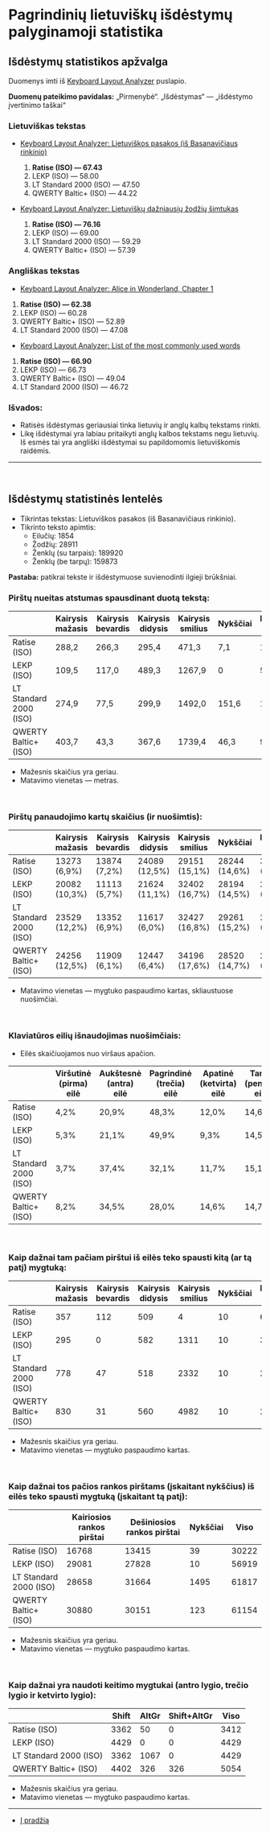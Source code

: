 
# Pagrindinių lietuviškų išdėstymų palyginamoji statistika

## Išdėstymų statistikos apžvalga

Duomenys imti iš [Keyboard Layout Analyzer](http://patorjk.com/keyboard-layout-analyzer/#/main) puslapio.

__Duomenų pateikimo pavidalas:__ „Pirmenybė“. „Išdėstymas“ — „išdėstymo įvertinimo taškai“


### Lietuviškas tekstas

+ [Keyboard Layout Analyzer: Lietuviškos pasakos (iš Basanavičiaus rinkinio)](http://patorjk.com/keyboard-layout-analyzer/#/load/fCRkH0k7)
   1. __Ratise (ISO) — 67.43__
   2. LEKP (ISO) — 58.00
   3. LT Standard 2000 (ISO) — 47.50
   4. QWERTY Baltic+ (ISO) — 44.22

+ [Keyboard Layout Analyzer: Lietuviškų dažniausių žodžių šimtukas](http://patorjk.com/keyboard-layout-analyzer//load/SNLfjHck)

   1. __Ratise (ISO) — 76.16__
   2. LEKP (ISO) — 69.00
   3. LT Standard 2000 (ISO) — 59.29
   4. QWERTY Baltic+ (ISO) — 57.39

### Angliškas tekstas

+ [Keyboard Layout Analyzer: Alice in Wonderland, Chapter 1](http://patorjk.com/keyboard-layout-analyzer//load/tkHsP4Bn)

1. __Ratise (ISO) — 62.38__
2. LEKP (ISO) — 60.28
3. QWERTY Baltic+ (ISO) — 52.89
4. LT Standard 2000 (ISO) — 47.08


+ [Keyboard Layout Analyzer: List of the most commonly used words](http://patorjk.com/keyboard-layout-analyzer//load/ShQtp9MZ)

1. __Ratise (ISO) — 66.90__
2. LEKP (ISO) — 66.73
3. QWERTY Baltic+ (ISO) — 49.04
4. LT Standard 2000 (ISO) — 46.72

### Išvados:

+ Ratisės išdėstymas geriausiai tinka lietuvių ir anglų kalbų tekstams rinkti.
+ Likę išdėstymai yra labiau pritaikyti anglų kalbos tekstams negu lietuvių. Iš esmės tai yra angliški išdėstymai su papildomomis lietuviškomis raidėmis.

<hr>
<br>

## Išdėstymų statistinės lentelės

+ Tikrintas tekstas: Lietuviškos pasakos (iš Basanavičiaus rinkinio).
+ Tikrinto teksto apimtis:
  - Eilučių: 1854
  - Žodžių: 28911
  - Ženklų (su tarpais): 189920
  - Ženklų (be tarpų): 159873

__Pastaba:__ patikrai tekste ir išdėstymuose suvienodinti ilgieji brūkšniai.


### Pirštų nueitas atstumas spausdinant duotą tekstą:

|                       |Kairysis mažasis|Kairysis bevardis|Kairysis didysis|Kairysis smilius| Nykščiai|Dešinysis smilius|Dešinysis didysis|Dešinysis bevardis|Dešinysis mažasis| Viso |
|-----------------------|------|------|------|-------|------|-------|------|------|------|-------|
| Ratise (ISO)          | 288,2| 266,3| 295,4| 471,3 | 7,1  | 1013,4| 798,7| 224,9| 460,2| 3825,5|
| LEKP (ISO)            | 109,5| 117,0| 489,3| 1267,9| 0    | 535,3 | 444,2| 385,5| 529,5| 3878,2|
| LT Standard 2000 (ISO)| 274,9| 77,5 | 299,9| 1492,0| 151,6| 1047,5| 762,4| 306,0| 791,4| 5203,3|
| QWERTY Baltic+ (ISO)  | 403,7| 43,3 | 367,6| 1739,4| 46,3 | 956,5 | 956,2| 393,2| 692,6| 5598,9|

- Mažesnis skaičius yra geriau.
- Matavimo vienetas — metras.

<br>

### Pirštų panaudojimo kartų skaičius (ir nuošimtis):

|                       |Kairysis mažasis|Kairysis bevardis|Kairysis didysis|Kairysis smilius|Nykščiai|Dešinysis smilius|Dešinysis didysis|Dešinysis bevardis|Dešinysis mažasis| Viso |
|-----------------------|--------------|-------------|--------------|--------------|--------------|--------------|--------------|--------------|-------------|--------------|
| Ratise (ISO)          | 13273 (6,9%) | 13874 (7,2%)| 24089 (12,5%)| 29151 (15,1%)| 28244 (14,6%)| 31743 (16,4%)| 23907 (12,4%)| 16926 (8,8%) | 12113 (6,3%)| 193320 (100%)|
| LEKP (ISO)            | 20082 (10,3%)| 11113 (5,7%)| 21624 (11,1%)| 32402 (16,7%)| 28194 (14,5%)| 20035 (10,3%)| 17960 (9,2%) | 26992 (13,9%)| 15930 (8,2%)| 194332 (100%)|
| LT Standard 2000 (ISO)| 23529 (12,2%)| 13352 (6,9%)| 11617 (6,0%) | 32427 (16,8%)| 29261 (15,2%)| 26244 (13,6%)| 27545 (14,2%)| 13359 (6,9%) | 16236 (8,4%)| 193570 (100%)|
| QWERTY Baltic+ (ISO)  | 24256 (12,5%)| 11909 (6,1%)| 12447 (6,4%) | 34196 (17,6%)| 28520 (14,7%)| 25076 (12,9%)| 31686 (16,3%)| 15434 (7,9%) | 11112 (5,7%)| 194636 (100%)|

- Matavimo vienetas — mygtuko paspaudimo kartas, skliaustuose nuošimčiai.

<br>

### Klaviatūros eilių išnaudojimas nuošimčiais:

- Eilės skaičiuojamos nuo viršaus apačion.

|                       | Viršutinė (pirma) eilė| Aukštesnė (antra) eilė| Pagrindinė (trečia) eilė| Apatinė (ketvirta) eilė| Tarpo (penkta) eilė|
|-----------------------|-----------------------|-----------------------|-------------------------|------------------------|--------------------|
| Ratise (ISO)          | 4,2%                  | 20,9%                 | 48,3%                   | 12,0%                  | 14,6%              |
| LEKP (ISO)            | 5,3%                  | 21,1%                 | 49,9%                   | 9,3%                   | 14,5%              |
| LT Standard 2000 (ISO)| 3,7%                  | 37,4%                 | 32,1%                   | 11,7%                  | 15,1%              |
| QWERTY Baltic+ (ISO)  | 8,2%                  | 34,5%                 | 28,0%                   | 14,6%                  | 14,7%              |

<br>

### Kaip dažnai tam pačiam pirštui iš eilės teko spausti kitą (ar tą patį) mygtuką:

|                       |Kairysis mažasis|Kairysis bevardis|Kairysis didysis|Kairysis smilius|Nykščiai|Dešinysis smilius|Dešinysis didysis|Dešinysis bevardis|Dešinysis mažasis| Viso |
|-----------------------|-----|-----|-----|------|----|------|------|-----|------|-------|
| Ratise (ISO)          | 357 | 112 | 509 | 4    | 10 | 622  | 505  | 175 | 547  | 2841  |
| LEKP (ISO)            | 295 | 0   | 582 | 1311 | 10 | 310  | 41   | 326 | 2299 | 5174  |
| LT Standard 2000 (ISO)| 778 | 47  | 518 | 2332 | 10 | 2266 | 2520 | 549 | 1105 | 10125 |
| QWERTY Baltic+ (ISO)  | 830 | 31  | 560 | 4982 | 10 | 2265 | 3062 | 863 | 762  | 13365 |

- Mažesnis skaičius yra geriau.
- Matavimo vienetas — mygtuko paspaudimo kartas.

<br>

### Kaip dažnai tos pačios rankos pirštams (įskaitant nykščius) iš eilės teko spausti mygtuką (įskaitant tą patį):


|                       |Kairiosios rankos pirštai|Dešiniosios rankos pirštai|Nykščiai| Viso |
|-----------------------|-------|-------|------|-------|
| Ratise (ISO)          | 16768 | 13415 | 39   | 30222 |
| LEKP (ISO)            | 29081 | 27828 | 10   | 56919 |
| LT Standard 2000 (ISO)| 28658 | 31664 | 1495 | 61817 |
| QWERTY Baltic+ (ISO)  | 30880 | 30151 | 123  | 61154 |

- Mažesnis skaičius yra geriau.
- Matavimo vienetas — mygtuko paspaudimo kartas.

<br>

### Kaip dažnai yra naudoti keitimo mygtukai (antro lygio, trečio lygio ir ketvirto lygio):

|                       | Shift| AltGr| Shift+AltGr | Viso |
|-----------------------|------|------|-------------|------|
| Ratise (ISO)          | 3362 | 50   | 0           | 3412 |
| LEKP (ISO)            | 4429 | 0    | 0           | 4429 |
| LT Standard 2000 (ISO)| 3362 | 1067 | 0           | 4429 |
| QWERTY Baltic+ (ISO)  | 4402 | 326  | 326         | 5054 |

- Mažesnis skaičius yra geriau.
- Matavimo vienetas — mygtuko paspaudimo kartas.

-----------------------------------------

+ [Į pradžią](../README.md)
